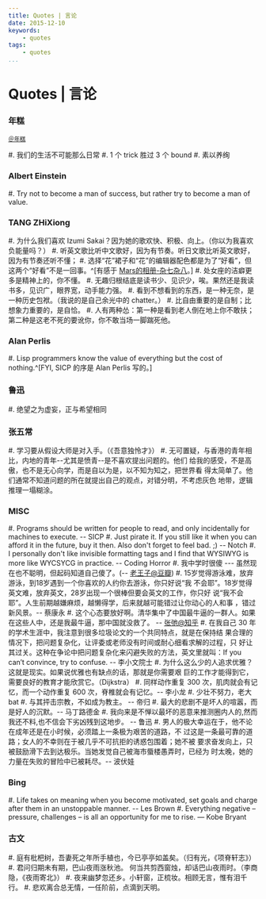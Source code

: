 ```yaml
---
title: Quotes | 言论
date: 2015-12-10
keywords:
    - quotes
tags:
    - quotes
...
```


Quotes | 言论
=============

### 年糕

<small>[＠年糕](http://www.douban.com/people/heatherheather/)</small>

#.  我们的生活不可能那么日常
#.  1 个 trick 胜过 3 个 bound
#.  素以养绚

### Albert Einstein

#. Try not to become a man of success, but rather try to become a man of value.

### TANG ZHiXiong

#.  为什么我们喜欢 Izumi Sakai？因为她的歌欢快、积极、向上。（你以为我喜欢负能量吗？）
#.  听英文歌比听中文歌好，因为有节奏。听日文歌比听英文歌好，因为有节奏还听不懂；
#.  选择“花”裙子和“花”的编辑器配色都是为了“好看”，但这两个“好看”不是一回事。^[有感于 [Mars的相册-杂七杂八](http://www.douban.com/photos/photo/1024885043/)。]
#.  处女座的洁癖更多是精神上的，你不懂。
#.  无趣归根结底是读书少、见识少，唉。果然还是我读书多，见识广，眼界宽，动手能力强。
#.  看到不想看到的东西，是一种无奈，是一种历史包袱。（我说的是自己余光中的 chatter。）
#.  比自由重要的是自制；比想象力重要的，是自恰。
#.  人有两种怂：第一种是看到老人倒在地上你不敢扶；第二种是这老不死的要讹你，你不敢当场一脚踹死他。

### Alan Perlis

#. Lisp programmers know the value of everything but the cost of nothing.^[FYI, SICP 的序是 Alan Perlis 写的。]

### 鲁迅

#. 绝望之为虚妄，正与希望相同

### 张五常

#. 学习要从假设大师是对入手。（《吾意独怜才》）
#. 无可置疑，与香港的青年相比，内地的青年--尤其是愤青--是不喜欢提出问题的。他们
    给我的感受，不是高傲，也不是无心向学，而是自以为是，以不知为知之，把世界看
    得太简单了。他们通常不知道问题的所在就提出自己的观点，对错分明，不考虑灰色
    地带，逻辑推理一塌糊涂。

### MISC

#.  Programs should be written for people to read, and only incidentally for
    machines to execute. -- SICP
#.  Just pirate it. If you still like it when you can afford it in the future,
    buy it then. Also don't forget to feel bad. ;) -- Notch
#.  I personally don't like invisible formatting tags and I find that WYSIWYG is more like WYCSYCG in practice. -- Coding Horror
#.  我中学时很傻 --- 虽然现在也不聪明，但起码知道自己傻了。(-- [老王子@豆瓣](http://www.douban.com/people/juedaijiagongzi/))
#.  15岁觉得游泳难，放弃游泳，到18岁遇到一个你喜欢的人约你去游泳，你只好说“我
    不会耶”。18岁觉得英文难，放弃英文，28岁出现一个很棒但要会英文的工作，你只好
    说“我不会耶”。人生前期越嫌麻烦，越懒得学，后来就越可能错过让你动心的人和事
    ，错过新风景。-- 蔡康永
#.  这个心态要放好啊。清华集中了中国最牛逼的一群人。如果在这些人中，还是我最牛逼，那中国就没救了。 -- [张弛@知乎](https://www.zhihu.com/people/zhang-chi-11)
#.  在我自己 30 年的学术生涯中，我注意到很多垃圾论文的一个共同特点，就是在保持结
    果合理的情况下，把问题复杂化，让评委或老师没有时间或耐心细看求解的过程，只
    好让其过关。这种在争论中把问题复杂化来闪避失败的方法，英文里就叫：If you
    can’t convince, try to confuse. -- 李小文院士
#.  为什么这么少的人追求优雅？这就是现实。如果说优雅也有缺点的话，那就是你需要艰
    巨的工作才能得到它，需要良好的教育才能欣赏它。（Dijkstra）
#.  同样动作重复 300 次，肌肉就会有记忆，而一个动作重复 600 次，脊椎就会有记忆。-- 李小龙
#.  少壮不努力，老大 bat
#.  与其抨击宗教，不如成为教主。 -- 帝归
#.  最大的悲剧不是坏人的喧嚣，而是好人的沉默。-- 马丁路德金
#.  我向来是不惮以最坏的恶意来推测圈内人的,然而我还不料,也不信会下劣凶残到这地步。 -- 鲁迅
#.  男人的极大幸运在于，他不论在成年还是在小时候，必须踏上一条极为艰苦的道路，不
    过这是一条最可靠的道路；女人的不幸则在于被几乎不可抗拒的诱惑包围着；她不被
    要求奋发向上，只被鼓励滑下去到达极乐。当她发觉自己被海市蜃楼愚弄时，已经为
    时太晚，她的力量在失败的冒险中已被耗尽。-- 波伏娃

### Bing

#. Life takes on meaning when you become motivated, set goals and charge after
    them in an unstoppable manner. -- Les Brown
#. Everything negative – pressure, challenges – is all an opportunity for me to
    rise. — Kobe Bryant

### 古文

#. 庭有枇杷树，吾妻死之年所手植也，今已亭亭如盖矣。（归有光，《项脊轩志》）
#. 君问归期未有期，巴山夜雨涨秋池。 何当共剪西窗烛，却话巴山夜雨时。（李商隐，《夜雨寄北》）
#. 夜来幽梦忽还乡。小轩窗，正梳妆。相顾无言，惟有泪千行。
#. 悲欢离合总无情，一任阶前，点滴到天明。
